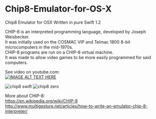 # Chip8-Emulator-for-OS-X
Chip8 Emulator for OSX Written in pure Swift 1.2



CHIP-8 is an interpreted programming language, developed by Joseph Weisbecker. <br />
It was initially used on the COSMAC VIP and Telmac 1800 8-bit microcomputers in the mid-1970s.<br />
CHIP-8 programs are run on a CHIP-8 virtual machine. <br />
It was made to allow video games to be more easily programmed for said computers. <br />


See video on youtube.com:<br />
[![IMAGE ALT TEXT HERE](http://img.youtube.com/vi/nPiBMn3imHo/0.jpg)](http://www.youtube.com/watch?v=YnPiBMn3imHo)

![chip8 swift](https://cloud.githubusercontent.com/assets/894072/8219265/2158b6f8-1549-11e5-9142-4a7a589c8eda.png)
![chip8 zero](https://cloud.githubusercontent.com/assets/894072/8219315/6ca5477a-1549-11e5-9317-d191bd32e30b.png)

More about CHIP-8:<br />
https://en.wikipedia.org/wiki/CHIP-8<br />
http://www.multigesture.net/articles/how-to-write-an-emulator-chip-8-interpreter/<br />
